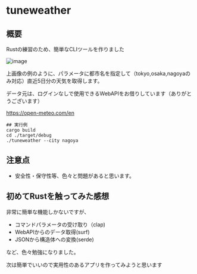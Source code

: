 # tuneweather

## 概要

Rustの練習のため、簡単なCLIツールを作りました

![image](https://user-images.githubusercontent.com/911649/166955829-1b8e3001-1c21-4ffb-a457-fef3c2d05de0.png)

上画像の例のように、パラメータに都市名を指定して（tokyo,osaka,nagoyaのみ対応）直近5日分の天気を取得します。

データ元は、ログインなしで使用できるWebAPIをお借りしています（ありがとうございます）

https://open-meteo.com/en



```
## 実行例
cargo build
cd ./target/debug
./tuneweather --city nagoya
```

## 注意点

* 安全性・保守性等、色々と問題があると思います。

## 初めてRustを触ってみた感想

非常に簡単な機能しかないですが、

* コマンドパラメータの受け取り（clap)
* WebAPIからのデータ取得(surf)
* JSONから構造体への変換(serde)

など、色々勉強になりました。

次は簡単でいいので実用性のあるアプリを作ってみようと思います
